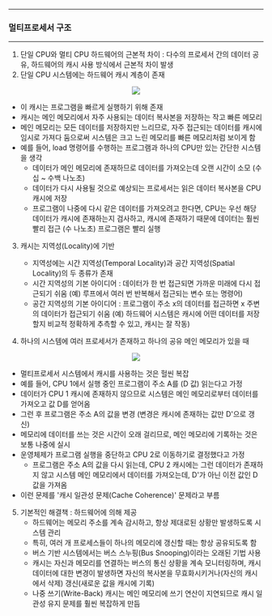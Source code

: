 -----
### 멀티프로세서 구조
-----
1. 단일 CPU와 멀티 CPU 하드웨어의 근본적 차이 : 다수의 프로세서 간의 데이터 공유, 하드웨어의 캐시 사용 방식에서 근본적 차이 발생
2. 단일 CPU 시스템에는 하드웨어 캐시 계층이 존재
<div align="center">
<img src="https://github.com/user-attachments/assets/9c850cad-fd20-45e2-8074-9ad6a96a094b">
</div>

   - 이 캐시는 프로그램을 빠르게 실행하기 위해 존재
   - 캐시는 메인 메모리에서 자주 사용되는 데이터 복사본을 저장하는 작고 빠른 메모리
   - 메인 메모리는 모든 데이터를 저장하지만 느리므로, 자주 접근되는 데이터를 캐시에 임시로 가져다 둠으로써 시스템은 크고 느린 메모리를 빠른 메모리처럼 보이게 함
   - 예를 들어, load 명령어를 수행하는 프로그램과 하나의 CPU만 있는 간단한 시스템을 생각
     + 데이터가 메인 메모리에 존재하므로 데이터를 가져오는데 오랜 시간이 소모 (수십 ~ 수백 나노초)
     + 데이터가 다시 사용될 것으로 예상되는 프로세서는 읽은 데이터 복사본을 CPU 캐시에 저장
     + 프로그램이 나중에 다시 같은 데이터를 가져오려고 한다면, CPU는 우선 해당 데이터가 캐시에 존재하는지 검사하고, 캐시에 존재하기 때문에 데이터는 훨씬 빨리 접근 (수 나노초) 프로그램은 빨리 실행
    
3. 캐시는 지역성(Locality)에 기반
   - 지역성에는 시간 지역성(Temporal Locality)과 공간 지역성(Spatial Locality)의 두 종류가 존재
   - 시간 지역성의 기본 아이디어 : 데이터가 한 번 접근되면 가까운 미래에 다시 접근되기 쉬움 (예) 루프에서 여러 번 반복해서 접근되는 변수 또는 명령어)
   - 공간 지역성의 기본 아이디어 : 프로그램이 주소 x의 데이터를 접근하면 x 주변의 데이터가 접근되기 쉬움 (예) 하드웨어 시스템은 캐시에 어떤 데이터를 저장할지 비교적 정확하게 추측할 수 있고, 캐시는 잘 작동)

4. 하나의 시스템에 여러 프로세서가 존재하고 하나의 공유 메인 메모리가 있을 때
<div align="center">
<img src="https://github.com/user-attachments/assets/0ee40e98-e4cd-472a-a4d8-1ebe92921af5">
</div>

   - 멀티프로세서 시스템에서 캐시를 사용하는 것은 헐씬 복잡
   - 예를 들어, CPU 1에서 실행 중인 프로그램이 주소 A를 (D 값) 읽는다고 가정
   - 데이터가 CPU 1 캐시에 존재하지 않으므로 시스템은 메인 메모리로부터 데이터를 가져오고 값 D를 얻어옴
   - 그런 후 프로그램은 주소 A의 값을 변경 (변경은 캐시에 존재하는 값만 D'으로 갱신)
   - 메모리에 데이터를 쓰는 것은 시간이 오래 걸리므로, 메인 메모리에 기록하는 것은 보통 나중에 실시
   - 운영체제가 프로그램 실행을 중단하고 CPU 2로 이동하기로 결정했다고 가정
     + 프로그램은 주소 A의 값을 다시 읽는데, CPU 2 캐시에는 그런 데이터가 존재하지 않고 시스템 메인 메모리에서 데이터를 가져오는데, D'가 아닌 이전 값인 D 값을 가져옴
   - 이런 문제를 '캐시 일관성 문제(Cache Coherence)' 문제라고 부름

5. 기본적인 해결책 : 하드웨어에 의해 제공
   - 하드웨어는 메모리 주소를 계속 감시하고, 항상 제대로된 상황만 발생하도록 시스템 관리
   - 특히, 여러 개 프로세스들이 하나의 메모리에 갱신할 때는 항상 공유되도록 함
   - 버스 기반 시스템에서는 버스 스누핑(Bus Snooping)이라는 오래된 기법 사용
   - 캐시는 자신과 메모리를 연결하는 버스의 통신 상황을 계속 모니터링하며, 캐시 데이터에 대한 변경이 발생하면 자신의 복사본을 무효화시키거나(자신의 캐시에서 삭제) 갱신(새로운 값을 캐시에 기록)
   - 나중 쓰기(Write-Back) 캐시는 메인 메모리에 쓰기 연산이 지연되므로 캐시 일관성 유지 문제를 훨씬 복잡하게 만듬
